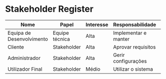 # Stakeholder Register

| Nome                      | Papel          | Interesse | Responsabilidade     | Contato             |
|---------------------------|----------------|-----------|----------------------|---------------------|
| Equipa de Desenvolvimento | Equipe técnica | Alta      | Implementar e manter | dev@empresa.com     |
| Cliente                   | Stakeholder    | Alta      | Aprovar requisitos   | cliente@empresa.com |
| Administrador             | Stakeholder    | Alta      | Gerir configurações  | admin@empresa.com   |
| Utilizador Final          | Stakeholder    | Médio     | Utilizar o sistema   | user@empresa.com    |

